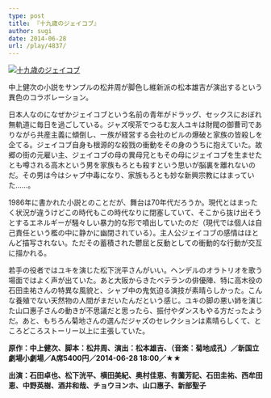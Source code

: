 ```yaml
---
type: post
title: 『十九歳のジェイコブ』
author: sugi
date: 2014-06-28
url: /play/4837/
---
```

<a href="http://i1.wp.com/asharpminor.com/wp-content/uploads/2014/06/jacob.jpg" onclick="_gaq.push(['_trackEvent', 'outbound-article', 'http://asharpminor.com/wp-content/uploads/2014/06/jacob.jpg', '']);" ><img src="http://i1.wp.com/asharpminor.com/wp-content/uploads/2014/06/jacob.jpg?resize=212%2C300" alt="十九歳のジェイコブ" class="alignleft size-medium wp-image-4838" data-recalc-dims="1" /></a>

中上健次の小説をサンプルの松井周が脚色し維新派の松本雄吉が演出するという異色のコラボレーション。

日本人なのになぜかジェイコブという名前の青年がドラッグ、セックスにおぼれ無軌道に毎日を過ごしている。ジャズ喫茶でつるむ友人ユキは財閥の御曹司でありながら共産主義に傾倒し、一族が経営する会社のビルの爆破と家族の皆殺しを企てる。ジェイコブ自身も根源的な殺戮の衝動をその身のうちに抱えていた。故郷の街の元雇い主、ジェイコブの母の異母兄ともその母にジェイコブを生ませたとも噂される高木という男を家族もろとも殺すという思いが脳裏を離れないのだ。その男は今はシャブ中毒になり、家族もろとも妙な新興宗教にはまっていた……。

1986年に書かれた小説とのことだが、舞台は70年代だろうか。現代とはまったく状況が違うけどこの時代もこの時代なりに閉塞していて、そこから抜け出そうとするエネルギーが騒々しい暴力的な形で噴出していたのだ（現代では個人は自己責任という檻の中に静かに幽閉されている）。主人公ジェイコブの感情はほとんど描写されない。ただその蓄積された鬱屈と反動としての衝動的な行動が交互に描かれる。

若手の役者ではユキを演じた松下洸平さんがいい。ヘンデルのオラトリオを歌う場面ではよく声が出ていた。あと大阪からきたベテランの俳優陣、特に高木役の石田圭祐さんの特異な風貌と、シャブ中の鬼気迫る演技が素晴らしかった。こんな養殖でない天然物の人間がまだいたんだという感じ。ユキの脚の悪い姉を演じた山口惠子さんの動きが不思議だと思ったら、振付やダンスもやる方だったようだ。あと、もちろん菊地さんの選んだジャズのセレクションは素晴らしくて、ところどころストーリー以上に主張していた。

**原作：中上健次、脚本：松井周、演出：松本雄吉、（音楽：菊地成孔）／新国立劇場小劇場／A席5400円／2014-06-28 18:00／★★**

**出演：石田卓也、松下洸平、横田美紀、奥村佳恵、有薗芳記、石田圭祐、西牟田恵、中野英樹、酒井和哉、チョウヨンホ、山口惠子、新部聖子**
